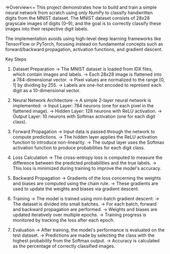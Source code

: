 =>Overview<=
This project demonstrates how to build and train a simple neural network from scratch using only NumPy to classify handwritten digits from the MNIST dataset. The MNIST dataset consists of 28x28 grayscale images of digits (0–9), and the goal is to correctly classify these images into their respective digit labels.

The implementation avoids using high-level deep learning frameworks like TensorFlow or PyTorch, focusing instead on fundamental concepts such as forward/backward propagation, activation functions, and gradient descent.

Key Steps
1. Dataset Preparation
-> The MNIST dataset is loaded from IDX files, which contain images and labels.
-> Each 28x28 image is flattened into a 784-dimensional vector.
-> Pixel values are normalized to the range [0, 1] by dividing by 255.
-> Labels are one-hot encoded to represent each digit as a 10-dimensional vector.

2. Neural Network Architecture
-> A simple 2-layer neural network is implemented:
-> Input Layer: 784 neurons (one for each pixel in the flattened image).
-> Hidden Layer: 128 neurons with ReLU activation.
-> Output Layer: 10 neurons with Softmax activation (one for each digit class).

3. Forward Propagation
-> Input data is passed through the network to compute predictions.
-> The hidden layer applies the ReLU activation function to introduce non-linearity.
-> The output layer uses the Softmax activation function to produce probabilities for each digit class.

4. Loss Calculation
-> The cross-entropy loss is computed to measure the difference between the predicted probabilities and the true labels.
-> This loss is minimized during training to improve the model's accuracy.

5. Backward Propagation
-> Gradients of the loss concerning the weights and biases are computed using the chain rule.
-> These gradients are used to update the weights and biases via gradient descent.

6. Training
-> The model is trained using mini-batch gradient descent:
-> The dataset is divided into small batches.
-> For each batch, forward and backward propagation are performed.
-> Weights and biases are updated iteratively over multiple epochs.
-> Training progress is monitored by tracking the loss after each epoch.

7. Evaluation
-> After training, the model's performance is evaluated on the test dataset.
-> Predictions are made by selecting the class with the highest probability from the Softmax output.
-> Accuracy is calculated as the percentage of correctly classified images.
